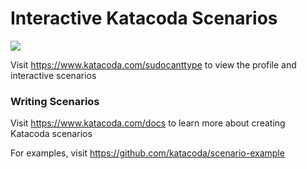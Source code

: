 # Interactive Katacoda Scenarios

[![](http://shields.katacoda.com/katacoda/sudocanttype/count.svg)](https://www.katacoda.com/sudocanttype "Get your profile on Katacoda.com")

Visit https://www.katacoda.com/sudocanttype to view the profile and interactive scenarios

### Writing Scenarios
Visit https://www.katacoda.com/docs to learn more about creating Katacoda scenarios

For examples, visit https://github.com/katacoda/scenario-example
